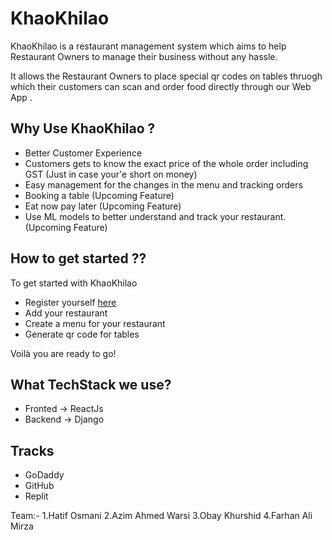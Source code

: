 # KhaoKhilao



KhaoKhilao is a restaurant management system which aims to help 
Restaurant Owners to manage their business without any hassle.

It allows the Restaurant Owners to place special qr codes on tables thruogh which their customers can scan and order food directly through our Web App .

## Why Use KhaoKhilao ?
- Better Customer Experience 
- Customers gets to know the exact price of the whole order including GST (Just in case your'e short on money)
- Easy management for the changes in the menu and tracking orders 
- Booking a table (Upcoming Feature)
- Eat now pay later (Upcoming Feature)
- Use ML models to better understand and track your restaurant. (Upcoming Feature)




## How to get started ??

To get started with KhaoKhilao

- Register yourself [here](https://khaokhilao.co)
- Add your restaurant
- Create a menu for your restaurant
- Generate qr code for tables

Voilà you are ready to go!

## What TechStack we use?

- Fronted -> ReactJs
- Backend -> Django

## Tracks

- GoDaddy
- GitHub
- Replit

Team:-
1.Hatif Osmani
2.Azim Ahmed Warsi
3.Obay Khurshid
4.Farhan Ali Mirza
